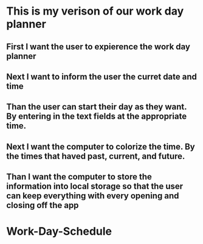 # This is my verison of our work day planner 

## First I want the user to expierence the work day planner 

## Next I want to inform the user the curret date and time 

## Than the user can start their day as they want. By entering in the text fields at the appropriate time.

## Next I want the computer to colorize the time. By the times that haved past, current, and future.

## Than I want the computer to store the information into local storage so that the user can keep everything with every opening and closing off the app 


# Work-Day-Schedule
